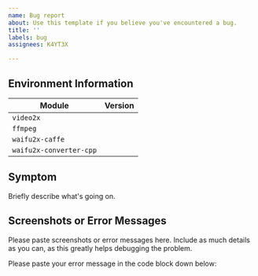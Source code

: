 ```yaml
---
name: Bug report
about: Use this template if you believe you've encountered a bug.
title: ''
labels: bug
assignees: K4YT3X

---
```


## Environment Information

|Module|Version|
|-|-|
|`video2x`||
|`ffmpeg`||
|`waifu2x-caffe`||
|`waifu2x-converter-cpp`||

## Symptom

Briefly describe what's going on.

## Screenshots or Error Messages

Please paste screenshots or error messages here.
Include as much details as you can, as this greatly helps debugging the problem.

Please paste your error message in the code block down below:

```
```

